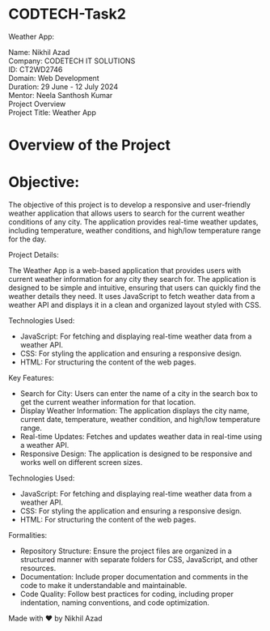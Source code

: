 # CODTECH-Task2

Weather App:

Name: Nikhil Azad <br> 
Company: CODETECH IT SOLUTIONS <br> 
ID: CT2WD2746 <br> 
Domain: Web Development <br> 
Duration: 29 June - 12 July 2024 <br> 
Mentor: Neela Santhosh Kumar <br> 
Project Overview  <br>
Project Title: Weather App <br> 

# Overview of the Project

# Objective:

The objective of this project is to develop a responsive and user-friendly weather application that allows users to search for the current weather conditions of any city. The application provides real-time weather updates, including temperature, weather conditions, and high/low temperature range for the day.

Project Details:

The Weather App is a web-based application that provides users with current weather information for any city they search for. The application is designed to be simple and intuitive, ensuring that users can quickly find the weather details they need. It uses JavaScript to fetch weather data from a weather API and displays it in a clean and organized layout styled with CSS.

Technologies Used:

 - JavaScript: For fetching and displaying real-time weather data from a weather API.
 - CSS: For styling the application and ensuring a responsive design.
 - HTML: For structuring the content of the web pages.

Key Features:

 - Search for City: Users can enter the name of a city in the search box to get the current weather information for that location.
 - Display Weather Information: The application displays the city name, current date, temperature, weather condition, and high/low temperature range.
 -  Real-time Updates: Fetches and updates weather data in real-time using a weather API.
 -  Responsive Design: The application is designed to be responsive and works well on different screen sizes.

Technologies Used:

 - JavaScript: For fetching and displaying real-time weather data from a weather API.
 - CSS: For styling the application and ensuring a responsive design.
 - HTML: For structuring the content of the web pages.

Formalities:

 - Repository Structure: Ensure the project files are organized in a structured manner with separate folders for CSS, JavaScript, and other resources.
 - Documentation: Include proper documentation and comments in the code to make it understandable and maintainable.
 - Code Quality: Follow best practices for coding, including proper indentation, naming conventions, and code optimization.

Made with ❤️ by Nikhil Azad

